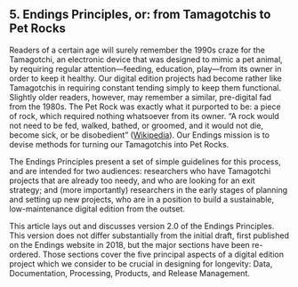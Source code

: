 ## 5. Endings Principles, or: from Tamagotchis to Pet Rocks

Readers of a certain age will surely remember the 1990s craze for the Tamagotchi, an electronic device that was designed to mimic a pet animal, by requiring regular attention—feeding, education, play—from its owner in order to keep it healthy. Our digital edition projects had become rather like Tamagotchis in requiring constant tending simply to keep them functional. Slightly older readers, however, may remember a similar, pre-digital fad from the 1980s. The Pet Rock was exactly what it purported to be: a piece of rock, which required nothing whatsoever from its owner. “A rock would not need to be fed, walked, bathed, or groomed, and it would not die, become sick, or be disobedient” ([Wikipedia](https://en.wikipedia.org/wiki/Pet_Rock)). Our Endings mission is to devise methods for turning our Tamagotchis into Pet Rocks. 

The Endings Principles present a set of simple guidelines for this process, and are intended for two audiences: researchers who have Tamagotchi projects that are already too needy, and who are looking for an exit strategy; and (more importantly) researchers in the early stages of planning and setting up new projects, who are in a position to build a sustainable, low-maintenance digital edition from the outset.

This article lays out and discusses version 2.0 of the Endings Principles. This version does not differ substantially from the initial draft, first published on the Endings website in 2018, but the major sections have been re-ordered. Those sections cover the five principal aspects of a digital edition project which we consider to be crucial in designing for longevity: Data, Documentation, Processing, Products, and Release Management.